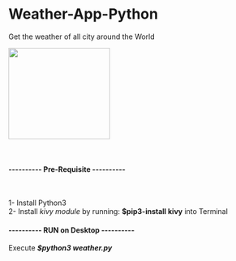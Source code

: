 # Weather-App-Python
Get the weather of all city around the World <br>

<p>
<img src="https://images-eu.ssl-images-amazon.com/images/I/61nuuPxUvaL.png" width="200" height="180"/>
</p><br>

<h4>---------- Pre-Requisite ----------</h4><br>

1- Install Python3 <br>
2- Install <em>kivy module</em> by running: <b>$pip3-install kivy</b> into Terminal<br>

<h4>---------- RUN on Desktop ----------</h4>

Execute <b><em>$python3 weather.py</em></b>
